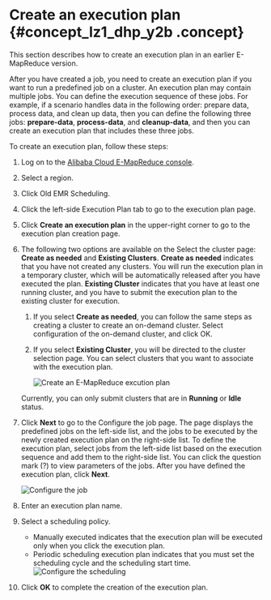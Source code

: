 # Create an execution plan {#concept_lz1_dhp_y2b .concept}

This section describes how to create an execution plan in an earlier E-MapReduce version.

After you have created a job, you need to create an execution plan if you want to run a predefined job on a cluster. An execution plan may contain multiple jobs. You can define the execution sequence of these jobs. For example, if a scenario handles data in the following order: prepare data, process data, and clean up data, then you can define the following three jobs: **prepare-data**, **process-data**, and **cleanup-data**, and then you can create an execution plan that includes these three jobs.

To create an execution plan, follow these steps:

1.  Log on to the [Alibaba Cloud E-MapReduce console](https://emr.console.aliyun.com/).
2.  Select a region.
3.  Click Old EMR Scheduling.
4.  Click the left-side Execution Plan tab to go to the execution plan page.
5.  Click **Create an execution plan** in the upper-right corner to go to the execution plan creation page.
6.  The following two options are available on the Select the cluster page: **Create as needed** and **Existing Clusters**. **Create as needed** indicates that you have not created any clusters. You will run the execution plan in a temporary cluster, which will be automatically released after you have executed the plan. **Existing Cluster** indicates that you have at least one running cluster, and you have to submit the execution plan to the existing cluster for execution.

    1.  If you select **Create as needed**, you can follow the same steps as creating a cluster to create an on-demand cluster. Select configuration of the on-demand cluster, and click OK.
    2.  If you select **Existing Cluster**, you will be directed to the cluster selection page. You can select clusters that you want to associate with the execution plan.

        ![Create an E-MapReduce excution plan](http://static-aliyun-doc.oss-cn-hangzhou.aliyuncs.com/assets/img/17842/154814135010520_en-US.png)

    Currently, you can only submit clusters that are in **Running** or **Idle** status.

7.  Click **Next** to go to the Configure the job page. The page displays the predefined jobs on the left-side list, and the jobs to be executed by the newly created execution plan on the right-side list. To define the execution plan, select jobs from the left-side list based on the execution sequence and add them to the right-side list. You can click the question mark \(?\) to view parameters of the jobs. After you have defined the execution plan, click **Next**.

    ![Configure the job](http://static-aliyun-doc.oss-cn-hangzhou.aliyuncs.com/assets/img/17842/154814135010526_en-US.jpg)

8.  Enter an execution plan name.
9.  Select a scheduling policy.

    -   Manually executed indicates that the execution plan will be executed only when you click the execution plan.
    -   Periodic scheduling execution plan indicates that you must set the scheduling cycle and the scheduling start time.
    ![Configure the scheduling](http://static-aliyun-doc.oss-cn-hangzhou.aliyuncs.com/assets/img/17842/154814135010527_en-US.jpg)

10. Click **OK** to complete the creation of the execution plan.

